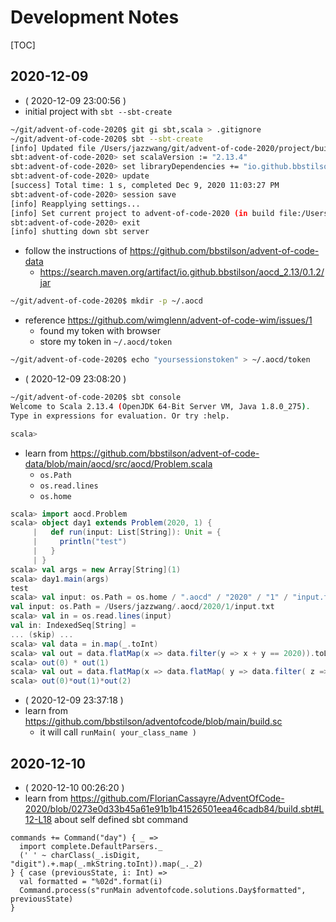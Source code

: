 # Development Notes

[TOC]

## 2020-12-09

- ( 2020-12-09 23:00:56 )
- initial project with `sbt --sbt-create`
```bash
~/git/advent-of-code-2020$ git gi sbt,scala > .gitignore
~/git/advent-of-code-2020$ sbt --sbt-create
[info] Updated file /Users/jazzwang/git/advent-of-code-2020/project/build.properties: set sbt.version to 1.3.8
sbt:advent-of-code-2020> set scalaVersion := "2.13.4"
sbt:advent-of-code-2020> set libraryDependencies += "io.github.bbstilson" % "aocd_2.13" % "0.1.2"
sbt:advent-of-code-2020> update
[success] Total time: 1 s, completed Dec 9, 2020 11:03:27 PM
sbt:advent-of-code-2020> session save
[info] Reapplying settings...
[info] Set current project to advent-of-code-2020 (in build file:/Users/jazzwang/git/advent-of-code-2020/)
sbt:advent-of-code-2020> exit
[info] shutting down sbt server
```
- follow the instructions of <https://github.com/bbstilson/advent-of-code-data>
    - https://search.maven.org/artifact/io.github.bbstilson/aocd_2.13/0.1.2/jar
```bash
~/git/advent-of-code-2020$ mkdir -p ~/.aocd
```
- reference https://github.com/wimglenn/advent-of-code-wim/issues/1
    - found my token with browser
    - store my token in `~/.aocd/token`
```bash
~/git/advent-of-code-2020$ echo "yoursessionstoken" > ~/.aocd/token
```
- ( 2020-12-09 23:08:20 )
```bash
~/git/advent-of-code-2020$ sbt console
Welcome to Scala 2.13.4 (OpenJDK 64-Bit Server VM, Java 1.8.0_275).
Type in expressions for evaluation. Or try :help.

scala>
```
- learn from https://github.com/bbstilson/advent-of-code-data/blob/main/aocd/src/aocd/Problem.scala
    - `os.Path`
    - `os.read.lines`
    - `os.home`

```scala
scala> import aocd.Problem
scala> object day1 extends Problem(2020, 1) {
     |   def run(input: List[String]): Unit = {
     |     println("test")
     |   }
     | }
scala> val args = new Array[String](1)
scala> day1.main(args)
test
scala> val input: os.Path = os.home / ".aocd" / "2020" / "1" / "input.txt"
val input: os.Path = /Users/jazzwang/.aocd/2020/1/input.txt
scala> val in = os.read.lines(input)
val in: IndexedSeq[String] =
... (skip) ...
scala> val data = in.map(_.toInt)
scala> val out = data.flatMap(x => data.filter(y => x + y == 2020)).toList
scala> out(0) * out(1)
scala> val out = data.flatMap(x => data.flatMap( y => data.filter( z => x + y + z == 2020))).distinct.toList
scala> out(0)*out(1)*out(2)
```
- ( 2020-12-09 23:37:18 )
- learn from https://github.com/bbstilson/adventofcode/blob/main/build.sc
    - it will call `runMain( your_class_name )`

## 2020-12-10

- ( 2020-12-10 00:26:20 )
- learn from https://github.com/FlorianCassayre/AdventOfCode-2020/blob/0273e0d33b45a61e91b1b41526501eea46cadb84/build.sbt#L12-L18 about self defined sbt command
```
commands += Command("day") { _ =>
  import complete.DefaultParsers._
  (' ' ~ charClass(_.isDigit, "digit").+.map(_.mkString.toInt)).map(_._2)
} { case (previousState, i: Int) =>
  val formatted = "%02d".format(i)
  Command.process(s"runMain adventofcode.solutions.Day$formatted", previousState)
}
```